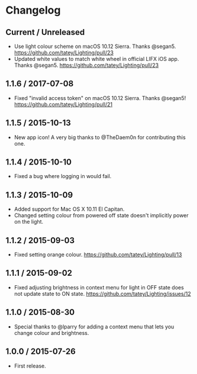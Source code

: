 # Changelog

## Current / Unreleased

* Use light colour scheme on macOS 10.12 Sierra. Thanks @segan5. https://github.com/tatey/Lighting/pull/23
* Updated white values to match white wheel in official LIFX iOS app. Thanks @segan5. https://github.com/tatey/Lighting/pull/23

## 1.1.6 / 2017-07-08

* Fixed "invalid access token" on macOS 10.12 Sierra. Thanks @segan5! https://github.com/tatey/Lighting/pull/21

## 1.1.5 / 2015-10-13

* New app icon! A very big thanks to @TheDaem0n for contributing this one.

## 1.1.4 / 2015-10-10

* Fixed a bug where logging in would fail.

## 1.1.3 / 2015-10-09

* Added support for Mac OS X 10.11 El Capitan.
* Changed setting colour from powered off state doesn't implicitly power on the light.

## 1.1.2 / 2015-09-03

* Fixed setting orange colour. https://github.com/tatey/Lighting/pull/13

## 1.1.1 / 2015-09-02

* Fixed adjusting brightness in context menu for light in OFF state does not update state to ON state. https://github.com/tatey/Lighting/issues/12

## 1.1.0 / 2015-08-30

* Special thanks to @lparry for adding a context menu that lets you change colour and brightness.

## 1.0.0 / 2015-07-26

* First release.
